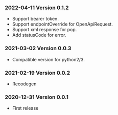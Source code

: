 ### 2022-04-11 Version 0.1.2
* Support bearer token.
* Support endpointOverride for OpenApiRequest.
* Support xml response for pop.
* Add statusCode for error.

### 2021-03-02 Version 0.0.3
* Compatible version for python2/3.

### 2021-02-19 Version 0.0.2
* Recodegen

### 2020-12-31 Version 0.0.1
* First release